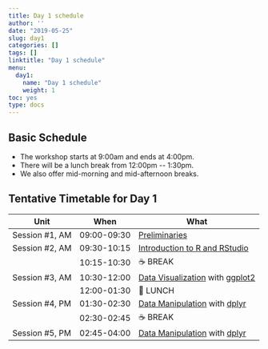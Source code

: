 ```yaml
---
title: Day 1 schedule
author: ''
date: "2019-05-25"
slug: day1
categories: []
tags: []
linktitle: "Day 1 schedule"
menu:
  day1:
    name: "Day 1 schedule"
    weight: 1
toc: yes
type: docs
---
```


## Basic Schedule

* The workshop starts at 9:00am and ends at 4:00pm.
* There will be a lunch break from 12:00pm -- 1:30pm.
* We also offer mid-morning and mid-afternoon breaks.

## Tentative Timetable for Day 1

| Unit           | When          | What                                                                          |
|----------------|---------------|-------------------------------------------------------------------------------|
| Session #1, AM | 09:00-09:30   | [Preliminaries](prelim)                                                       |
| Session #2, AM | 09:30-10:15   | [Introduction to R and RStudio](prelim)                                       |
|                | 10:15-10:30   | :coffee: BREAK                                                                |
| Session #3, AM | 10:30-12:00   | [Data Visualization](visualize) with [ggplot2](https://ggplot2.tidyverse.org) |
|                | 12:00-01:30   | :fork_and_knife: LUNCH                                                        |
| Session #4, PM | 01:30-02:30   | [Data Manipulation](transform) with [dplyr](https://dplyr.tidyverse.org)      |
|                | 02:30-02:45   | :coffee: BREAK                                                                |
| Session #5, PM | 02:45-04:00   | [Data Manipulation](transform) with [dplyr](https://dplyr.tidyverse.org)      |
